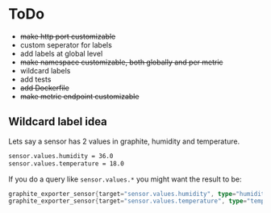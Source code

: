 # ToDo

- ~~make http port customizable~~
- custom seperator for labels
- add labels at global level
- ~~make namespace customizable, both globally and per metric~~
- wildcard labels
- add tests
- ~~add Dockerfile~~
- ~~make metric endpoint customizable~~

## Wildcard label idea

Lets say a sensor has 2 values in graphite, humidity and temperature.

```txt
sensor.values.humidity = 36.0
sensor.values.temperature = 18.0
```

If you do a query like `sensor.values.*` you might want the result to be:

```Go
graphite_exporter_sensor{target="sensor.values.humidity", type="humidity"} 36.0
graphite_exporter_sensor{target="sensor.values.temperature", type="temperature"} 18.0
```